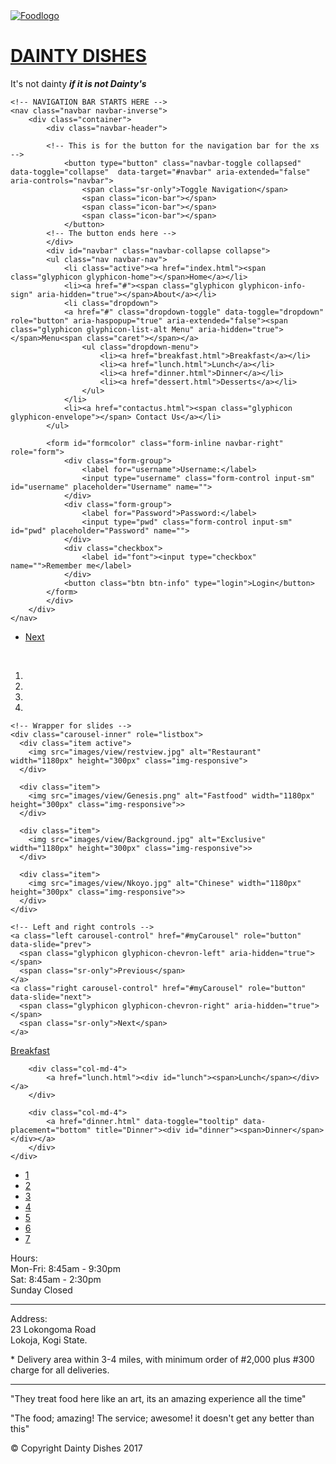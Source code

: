 <!DOCTYPE html>
<html>
<head>
	<meta charset="utf-8">
	<meta http-equiv="X-UA-Compatible" content="IE-edge">
	<meta name="viewport" content="width=device-width, initial-scale=1">
	<link rel="stylesheet" type="text/css" href="css/bootstrap.css">
	<link rel="stylesheet" type="text/css" href="css/bootstrap.min.css">
	<link rel="stylesheet" type="text/css" href="css/cwstyle.css">
	<title>Dainty Dishes</title>
</head>
<body>
<!-- JUMBOTRON STARTS HERE -->
		<div class="jumbotron">
	<div class="container-fluid">
			<div class="row">
			<div id="logo" class="col-md-3">
				<a href="index.html"><img src="images/foodlogo1.jpg" alt="Foodlogo"></a>
			</div>
			<div id="topbanner" class="col-md-9">
			<a href="index.html"><h1>DAINTY DISHES</h1></a>
			<p> It's not dainty <em><strong>if it is not Dainty's</strong></em></p>
			</div>
			</div>
		</div>
	</div>
	<!-- JUMBOTRON ENDS HERE -->

	<!-- NAVIGATION BAR STARTS HERE -->
	<nav class="navbar navbar-inverse">
		<div class="container">
			<div class="navbar-header">

			<!-- This is for the button for the navigation bar for the xs -->
				<button type="button" class="navbar-toggle collapsed" data-toggle="collapse"  data-target="#navbar" aria-extended="false" aria-controls="navbar">
					<span class="sr-only">Toggle Navigation</span>
					<span class="icon-bar"></span>
					<span class="icon-bar"></span>
					<span class="icon-bar"></span>
				</button>
			<!-- The button ends here -->		
			</div>
			<div id="navbar" class="navbar-collapse collapse">
			<ul class="nav navbar-nav">
				<li class="active"><a href="index.html"><span class="glyphicon glyphicon-home"></span>Home</a></li>
				<li><a href="#"><span class="glyphicon glyphicon-info-sign" aria-hidden="true"></span>About</a></li>
				<li class="dropdown">
				<a href="#" class="dropdown-toggle" data-toggle="dropdown" role="button" aria-haspopup="true" aria-extended="false"><span class="glyphicon glyphicon-list-alt Menu" aria-hidden="true"></span>Menu<span class="caret"></span></a>
					<ul class="dropdown-menu">
						<li><a href="breakfast.html">Breakfast</a></li>
						<li><a href="lunch.html">Lunch</a></li>
						<li><a href="dinner.html">Dinner</a></li>
						<li><a href="dessert.html">Desserts</a></li>
					</ul>
				</li>
				<li><a href="contactus.html"><span class="glyphicon glyphicon-envelope"></span> Contact Us</a></li>
			</ul>
			
			<form id="formcolor" class="form-inline navbar-right" role="form">
				<div class="form-group">
					<label for="username">Username:</label>
					<input type="username" class="form-control input-sm" id="username" placeholder="Username" name="">
				</div>
				<div class="form-group">
					<label for="Password">Password:</label>
					<input type="pwd" class="form-control input-sm" id="pwd" placeholder="Password" name="">
				</div>
				<div class="checkbox">
					<label id="font"><input type="checkbox" name="">Remember me</label>
				</div>
				<button class="btn btn-info" type="login">Login</button>
			</form>
			</div>
		</div>
	</nav>
<!-- END OF NAVIGATION BAR -->

<!-- NOW FOR THE PAGER -->
<ul class="pager">
	<li class="next"><a href="breakfast.html">Next</a></li>
</ul>
<!-- PAGER ENDS HERE -->

<!-- CAROUSEL SLIDES -->
<div id="jumbo">
<div class="jumbotron">
<div class="container">
  <br>
  <div id="myCarousel" class="carousel slide" data-ride="carousel">
    <!-- Indicators -->
    <ol class="carousel-indicators">
      <li data-target="#myCarousel" data-slide-to="0" class="active"></li>
      <li data-target="#myCarousel" data-slide-to="1"></li>
      <li data-target="#myCarousel" data-slide-to="2"></li>
      <li data-target="#myCarousel" data-slide-to="3"></li>
    </ol>

    <!-- Wrapper for slides -->
    <div class="carousel-inner" role="listbox">
      <div class="item active">
        <img src="images/view/restview.jpg" alt="Restaurant" width="1180px" height="300px" class="img-responsive">
      </div>

      <div class="item">
        <img src="images/view/Genesis.png" alt="Fastfood" width="1180px" height="300px" class="img-responsive">>
      </div>
    
      <div class="item">
        <img src="images/view/Background.jpg" alt="Exclusive" width="1180px" height="300px" class="img-responsive">>
      </div>

      <div class="item">
        <img src="images/view/Nkoyo.jpg" alt="Chinese" width="1180px" height="300px" class="img-responsive">>
      </div>
    </div>

    <!-- Left and right controls -->
    <a class="left carousel-control" href="#myCarousel" role="button" data-slide="prev">
      <span class="glyphicon glyphicon-chevron-left" aria-hidden="true"></span>
      <span class="sr-only">Previous</span>
    </a>
    <a class="right carousel-control" href="#myCarousel" role="button" data-slide="next">
      <span class="glyphicon glyphicon-chevron-right" aria-hidden="true"></span>
      <span class="sr-only">Next</span>
    </a>
  </div>
</div>
</div>
</div>


<!-- MENU TILES -->
<div class="container">
	<div class="row">
		<div class="col-md-4">
			<a href="breakfast.html"><div id="breakfast"><span>Breakfast</span></div></a>
		</div>

		<div class="col-md-4">
			<a href="lunch.html"><div id="lunch"><span>Lunch</span></div></a>
		</div>

		<div class="col-md-4">
			<a href="dinner.html" data-toggle="tooltip" data-placement="bottom" title="Dinner"><div id="dinner"><span>Dinner</span></div></a>
		</div>
	</div>
</div>
<!-- MENU TILES END HERE -->



<!-- HOW ABOUT SOME PAGINATION -->
<ul class="pagination">
    <li class="active"><a href="index.html">1</a></li>
    <li><a href="breakfast.html">2</a></li>
    <li><a href="lunch.html">3</a></li>
    <li><a href="dinner.html">4</a></li>
    <li><a href="dessert.html">5</a></li>
    <li><a href="contactus.html">6</a></li>
    <li><a href="jamiu.html">7</a></li>
  </ul>
  <!-- END OF PAGINATION -->

<!-- FOOTER BEGINS HERE -->
<footer class="panel-footer">
    <div class="container">
      <div class="row">
        <section id="hours" class="col-sm-4">
          <span>Hours:</span><br>
          Mon-Fri: 8:45am - 9:30pm<br>
          Sat: 8:45am - 2:30pm<br>
          Sunday Closed
          <hr class="visible-xs">
        </section>
        <section id="address" class="col-sm-4">
          <span>Address:</span><br>
          23 Lokongoma Road<br>
          Lokoja, Kogi State.
          <p>* Delivery area within 3-4 miles, with minimum order of #2,000 plus #300 charge for all deliveries.</p>
          <hr class="visible-xs">
        </section>
        <section id="testimonials" class="col-sm-4">
          <p>"They treat food here like an art, its an amazing experience all the time"</p>
          <p>"The food; amazing! The service; awesome! it doesn't get any better than this"</p>
        </section>
      </div>
      <div class="text-center">&copy; Copyright Dainty Dishes 2017</div>
    </div>
  </footer>



<script src="https://ajax.googleapis.com/ajax/libs/jquery/1.11.3/jquery.min.js"></script>
<script src="js/jquery-2.1.4.min.js"></script>
<script src="js/bootstrap.min.js"></script>
<script src="js/script.js"></script>

</body>
</html>

